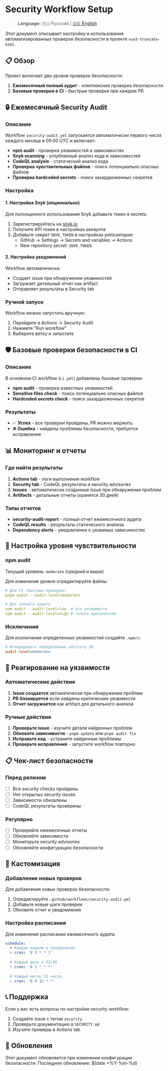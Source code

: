 # Security Workflow Setup

> **Language:** 🇷🇺 Русский | [🇺🇸 English](./SECURITY_SETUP_EN.md)

Этот документ описывает настройку и использование автоматизированных проверок безопасности в проекте `vue3-truncate-html`.

## 📋 Обзор

Проект включает два уровня проверок безопасности:

1. **Ежемесячный полный аудит** - комплексная проверка безопасности
2. **Базовые проверки в CI** - быстрые проверки при каждом PR

## 🔒 Ежемесячный Security Audit

### Описание

Workflow `security-audit.yml` запускается автоматически первого числа каждого месяца в 09:00 UTC и включает:

- **npm audit** - проверка уязвимостей в зависимостях
- **Snyk scanning** - углубленный анализ кода и зависимостей
- **CodeQL analysis** - статический анализ кода
- **Проверка чувствительных файлов** - поиск потенциально опасных файлов
- **Проверка hardcoded secrets** - поиск захардкоженных секретов

### Настройка

#### 1. Настройка Snyk (опционально)

Для полноценного использования Snyk добавьте токен в secrets:

1. Зарегистрируйтесь на [snyk.io](https://snyk.io)
2. Получите API токен в настройках аккаунта
3. Добавьте секрет `SNYK_TOKEN` в настройках репозитория:
   - GitHub → Settings → Secrets and variables → Actions
   - New repository secret: `SNYK_TOKEN`

#### 2. Настройка уведомлений

Workflow автоматически:
- Создает issue при обнаружении уязвимостей
- Загружает детальный отчет как artifact
- Отправляет результаты в Security tab

### Ручной запуск

Workflow можно запустить вручную:

1. Перейдите в Actions → Security Audit
2. Нажмите "Run workflow"
3. Выберите ветку и запустите

## 🛡️ Базовые проверки безопасности в CI

### Описание

В основном CI workflow (`ci.yml`) добавлены базовые проверки:

- **npm audit** - проверка известных уязвимостей
- **Sensitive files check** - поиск потенциально опасных файлов
- **Hardcoded secrets check** - поиск захардкоженных секретов

### Результаты

- ✅ **Успех** - все проверки пройдены, PR можно мержить
- ❌ **Ошибка** - найдены проблемы безопасности, требуется исправление

## 📊 Мониторинг и отчеты

### Где найти результаты

1. **Actions tab** - логи выполнения workflow
2. **Security tab** - CodeQL результаты и security advisories
3. **Issues** - автоматически созданные issue при обнаружении проблем
4. **Artifacts** - детальные отчеты (хранятся 30 дней)

### Типы отчетов

- **security-audit-report** - полный отчет ежемесячного аудита
- **CodeQL results** - результаты статического анализа
- **Dependency alerts** - уведомления о уязвимых зависимостях

## 🔧 Настройка уровня чувствительности

### npm audit

Текущий уровень: `moderate` (средний и выше)

Для изменения уровня отредактируйте файлы:

```yaml
# Для CI (быстрые проверки)
pnpm audit --audit-level=moderate

# Для полного аудита
npm audit --audit-level=low  # все уязвимости
npm audit --audit-level=high # только критические
```

### Исключения

Для исключения определенных уязвимостей создайте `.npmrc`:

```ini
# Игнорировать определенные advisory ID
audit-level=moderate
```

## 🚨 Реагирование на уязвимости

### Автоматические действия

1. **Issue создается** автоматически при обнаружении проблем
2. **PR блокируется** если найдены критические уязвимости
3. **Отчет загружается** как artifact для детального анализа

### Ручные действия

1. **Проверьте issue** - изучите детали найденных проблем
2. **Обновите зависимости** - `pnpm update` или `pnpm audit fix`
3. **Исправьте код** - устраните найденные проблемы
4. **Проверьте исправления** - запустите workflow повторно

## 📋 Чек-лист безопасности

### Перед релизом

- [ ] Все security checks пройдены
- [ ] Нет открытых security issues
- [ ] Зависимости обновлены
- [ ] CodeQL результаты проверены

### Регулярно

- [ ] Проверяйте ежемесячные отчеты
- [ ] Обновляйте зависимости
- [ ] Мониторьте security advisories
- [ ] Обновляйте конфигурацию безопасности

## 🔧 Кастомизация

### Добавление новых проверок

Для добавления новых проверок безопасности:

1. Отредактируйте `.github/workflows/security-audit.yml`
2. Добавьте новые шаги проверки
3. Обновите отчет и уведомления

### Настройка расписания

Для изменения расписания ежемесячного аудита:

```yaml
schedule:
  # Каждую неделю в понедельник
  - cron: '0 9 * * 1'
  
  # Каждый день в 02:00
  - cron: '0 2 * * *'
  
  # Каждый месяц 15 числа
  - cron: '0 9 15 * *'
```

## 📞 Поддержка

Если у вас есть вопросы по настройке security workflow:

1. Создайте issue с тегом `security`
2. Проверьте документацию в `SECURITY.md`
3. Изучите примеры в Actions tab

## 🔄 Обновления

Этот документ обновляется при изменении конфигурации безопасности. Последнее обновление: $(date +%Y-%m-%d) 

